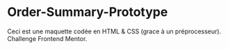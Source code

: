 # Order-Summary-Prototype

Ceci est une maquette codée en HTML & CSS (grace à un préprocesseur).
Challenge Frontend Mentor.
